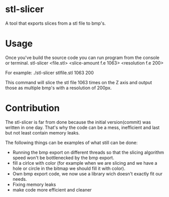 # stl-slicer
A tool that exports slices from a stl file to bmp's.

# Usage
Once you've build the source code you can run program from the console or terminal.
stl-slicer <file.stl> <slice-amount f.e 1063> <resolution f.e 200>

For example: ./stl-slicer stlfile.stl 1063 200

This command will slice the stl file 1063 times on the Z axis and output those as multiple bmp's with a resolution of 200px.

# Contribution
The stl-slicer is far from done because the initial version(commit) was written in one day. That's why the code can be a mess, inefficient and last but not least contain memory leaks.

The following things can be examples of what still can be done:
- Running the bmp export on different threads so that the slicing algorithm speed won't be bottlenecked by the bmp export.
- fill a cirlce with color (for example when we are slicing and we have a hole or circle in the bitmap we should fill it with color).
- Own bmp export code, we now use a library wich doesn't exactly fit our needs.
- Fixing memory leaks
- make code more efficient and cleaner
